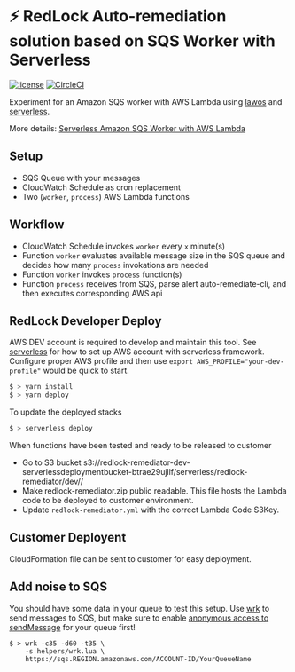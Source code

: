 # ⚡️ RedLock Auto-remediation solution based on SQS Worker with Serverless

[![license](https://img.shields.io/github/license/sbstjn/lawos.svg)](https://github.com/sbstjn/sqs-worker-serverless/blob/master/LICENSE.md)
[![CircleCI](https://img.shields.io/circleci/project/github/sbstjn/sqs-worker-serverless/master.svg)](https://circleci.com/gh/sbstjn/sqs-worker-serverless)

Experiment for an Amazon SQS worker with AWS Lambda using [lawos](https://github.com/sbstjn/lawos) and [serverless](https://serverless.com).

More details: [Serverless Amazon SQS Worker with AWS Lambda](https://sbstjn.com/serverless-sqs-worker-with-aws-lambda.html)

## Setup

- SQS Queue with your messages
- CloudWatch Schedule as cron replacement
- Two (`worker`, `process`) AWS Lambda functions

## Workflow

- CloudWatch Schedule invokes `worker` every `x` minute(s)
- Function `worker` evaluates available message size in the SQS queue and decides how many `process` invokations are needed
- Function `worker` invokes `process` function(s)
- Function `process` receives from SQS, parse alert auto-remediate-cli, and then executes corresponding AWS api

## RedLock Developer Deploy

AWS DEV account is required to develop and maintain this tool. See [serverless](https://serverless.com/framework/docs/providers/aws/guide/credentials/) for how to set up AWS account with serverless framework. Configure proper AWS profile and then use `export AWS_PROFILE="your-dev-profile"` would be quick to start.


```bash
$ > yarn install
$ > yarn deploy
```
To update the deployed stacks
```bash
$ > serverless deploy
```

When functions have been tested and ready to be released to customer
- Go to S3 bucket s3://redlock-remediator-dev-serverlessdeploymentbucket-btrae29ujllf/serverless/redlock-remediator/dev/<timestamp>/
- Make redlock-remediator.zip public readable. This file hosts the Lambda code to be deployed to customer environment.
- Update `redlock-remediator.yml` with the correct Lambda Code S3Key.


## Customer Deployent

CloudFormation file can be sent to customer for easy deployment.

## Add noise to SQS

You should have some data in your queue to test this setup. Use [wrk](https://github.com/wg/wrk) to send messages to SQS, but make sure to enable [anonymous access to sendMessage](http://docs.aws.amazon.com/AWSSimpleQueueService/latest/SQSDeveloperGuide/acp-overview.html#anonQueues) for your queue first!

```
$ > wrk -c35 -d60 -t35 \
    -s helpers/wrk.lua \
    https://sqs.REGION.amazonaws.com/ACCOUNT-ID/YourQueueName
```

